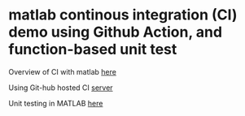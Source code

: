 # matlab continous integration (CI) demo using Github Action, and function-based unit test 

Overview of CI with matlab [here](https://www.mathworks.com/help/matlab/matlab_prog/continuous-integration-with-matlab-on-ci-platforms.html)

Using Git-hub hosted CI [server](https://github.com/matlab-actions/overview/blob/main/README.md#set-up-matlab)

Unit testing in MATLAB [here](https://www.mathworks.com/help/matlab/matlab_prog/ways-to-write-unit-tests.html)

